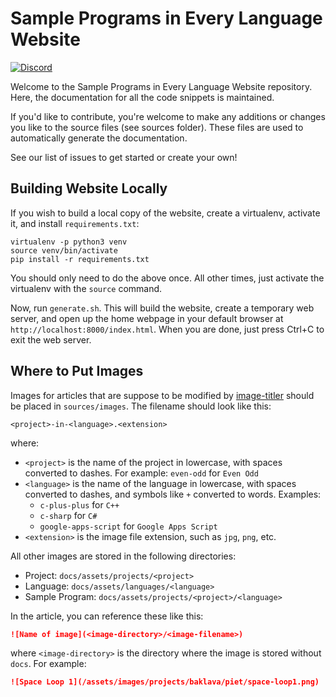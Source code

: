 # Sample Programs in Every Language Website

[![Discord](https://img.shields.io/discord/612072397545275424)](https://discord.gg/Jhmtj7Z)  

Welcome to the Sample Programs in Every Language Website repository. Here, the documentation
for all the code snippets is maintained. 

If you'd like to contribute, you're welcome to make any additions or changes you like
to the source files (see sources folder). These files are used to automatically
generate the documentation.

See our list of issues to get started or create your own!

[language-template]: https://github.com/TheRenegadeCoder/sample-programs-website/blob/master/templates/LANGUAGE_ARTICLE_TEMPLATE.md
[project-template]: https://github.com/TheRenegadeCoder/sample-programs-website/blob/master/templates/PROJECT_ARTICLE_TEMPLATE.md
[sample-program-template]: https://github.com/TheRenegadeCoder/sample-programs-website/blob/master/templates/CODE_ARTICLE_TEMPLATE.md
[image-titler]: https://github.com/TheRenegadeCoder/image-titler

## Building Website Locally

If you wish to build a local copy of the website, create a virtualenv, activate it, and install
`requirements.txt`:

```console
virtualenv -p python3 venv
source venv/bin/activate
pip install -r requirements.txt
```

You should only need to do the above once. All other times, just activate the virtualenv with the
`source` command.

Now, run `generate.sh`. This will build the website, create a temporary web server, and open
up the home webpage in your default browser at `http://localhost:8000/index.html`. When you are done,
just press Ctrl+C to exit the web server.

## Where to Put Images

Images for articles that are suppose to be modified by [image-titler][image-titler] should be
placed in `sources/images`. The filename should look like this:

```
<project>-in-<language>.<extension>
```

where:

- `<project>` is the name of the project in lowercase, with spaces converted to dashes.
  For example: `even-odd` for `Even Odd`
- `<language>` is the name of the language in lowercase, with spaces converted to dashes,
  and symbols like `+` converted to words. Examples:
  - `c-plus-plus` for `C++`
  - `c-sharp` for `C#`
  - `google-apps-script` for `Google Apps Script`
- `<extension>` is the image file extension, such as `jpg`, `png`, etc.

All other images are stored in the following directories:

- Project: `docs/assets/projects/<project>`
- Language: `docs/assets/languages/<language>`
- Sample Program: `docs/assets/projects/<project>/<language>`

In the article, you can reference these like this:

```markdown
![Name of image](<image-directory>/<image-filename>)
```

where `<image-directory>` is the directory where the image is stored without `docs`.
For example:

```markdown
![Space Loop 1](/assets/images/projects/baklava/piet/space-loop1.png)
```
